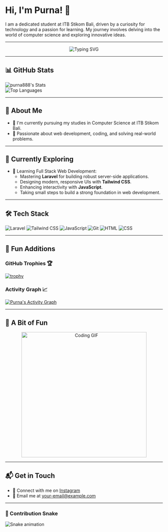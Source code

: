 # Hi, I'm Purna! 👋  

I am a dedicated student at ITB Stikom Bali, driven by a curiosity for technology and a passion for learning. My journey involves delving into the world of computer science and exploring innovative ideas.  

---

<p align="center">
  <img src="https://readme-typing-svg.herokuapp.com?font=Fira+Code&size=24&duration=3000&pause=500&color=00FF00&center=true&vCenter=true&width=435&lines=Hi+there!+I'm+Purna+👋;Aspiring+Full-Stack+Developer;Lifelong+Learner+%F0%9F%93%9A" alt="Typing SVG" />
</p>

---

## 📊 GitHub Stats  

![purna888's Stats](https://github-readme-stats.vercel.app/api?username=purna888&theme=vue-dark&show_icons=true&hide_border=true&count_private=true)  
![Top Languages](https://github-readme-stats.vercel.app/api/top-langs/?username=purna888&theme=vue-dark&layout=compact&hide_border=true)  

---

## 🚀 About Me  

- 🔭 I'm currently pursuing my studies in Computer Science at ITB Stikom Bali.  
- 🌱 Passionate about web development, coding, and solving real-world problems.  

---

## 🌱 Currently Exploring  

- 🚀 Learning Full Stack Web Development:  
  - Mastering **Laravel** for building robust server-side applications.  
  - Designing modern, responsive UIs with **Tailwind CSS**.  
  - Enhancing interactivity with **JavaScript**.  
  - Taking small steps to build a strong foundation in web development.  

---

## 🛠️ Tech Stack  

<p>
  <img src="https://img.shields.io/badge/Laravel-FF2D20?style=flat&logo=laravel&logoColor=white" alt="Laravel"/>
  <img src="https://img.shields.io/badge/Tailwind_CSS-38B2AC?style=flat&logo=tailwind-css&logoColor=white" alt="Tailwind CSS"/>
  <img src="https://img.shields.io/badge/JavaScript-F7DF1E?style=flat&logo=javascript&logoColor=black" alt="JavaScript"/>
  <img src="https://img.shields.io/badge/Git-F05032?style=flat&logo=git&logoColor=white" alt="Git"/>
  <img src="https://img.shields.io/badge/HTML-E34F26?style=flat&logo=html5&logoColor=white" alt="HTML"/>
  <img src="https://img.shields.io/badge/CSS-1572B6?style=flat&logo=css3&logoColor=white" alt="CSS"/>
</p>

---

## 🌟 Fun Additions  

### GitHub Trophies 🏆  
[![trophy](https://github-profile-trophy.vercel.app/?username=purna888&theme=onedark&no-frame=true)](https://github.com/ryo-ma/github-profile-trophy)  

### Activity Graph 📈  
[![Purna's Activity Graph](https://github-readme-activity-graph.vercel.app/graph?username=purna888&theme=react-dark)](https://github.com/ashutosh00710/github-readme-activity-graph)  

---

## 🎨 A Bit of Fun  

<p align="center">
  <img src="https://media.giphy.com/media/qgQUggAC3Pfv687qPC/giphy.gif" width="400" alt="Coding GIF">
</p>

---

## 📬 Get in Touch  

- 📸 Connect with me on [Instagram](#)  
- 📧 Email me at [your-email@example.com](mailto:your-email@example.com)  

---

### 🐍 Contribution Snake  

![Snake animation](https://github.com/purna888/purna888/blob/output/github-contribution-grid-snake.svg)
